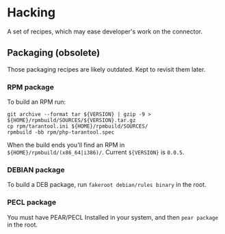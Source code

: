 # Hacking

A set of recipes, which may ease developer's work on the connector.

## Packaging (obsolete)

Those packaging recipes are likely outdated. Kept to revisit them later.

### RPM package

To build an RPM run:

```
git archive --format tar ${VERSION} | gzip -9 > ${HOME}/rpmbuild/SOURCES/${VERSION}.tar.gz
cp rpm/tarantool.ini ${HOME}/rpmbuild/SOURCES/
rpmbuild -bb rpm/php-tarantool.spec
```

When the build ends you'll find an RPM in `${HOME}/rpmbuild/(x86_64|i386)/`.
Current `${VERSION}` is `0.0.5`.

### DEBIAN package

To build a DEB package, run `fakeroot debian/rules binary` in the root.

### PECL package

You must have PEAR/PECL Installed in your system, and then `pear package` in
the root.
